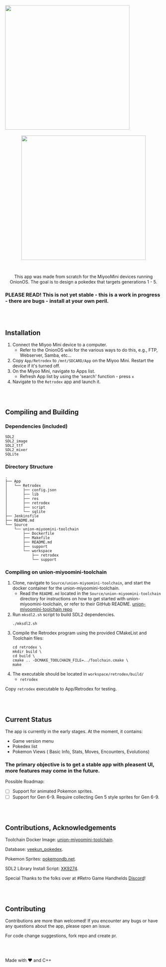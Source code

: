 #  <img align="center" width="400" src="https://github.com/user-attachments/assets/98177822-b80d-4bb4-838e-54ce235cdd4e"/>

<p align="center">
<img align="center" width="400" src="https://github.com/user-attachments/assets/7080b6cd-66a1-4a10-88d9-bf5364bdd3cc"/>
</p>

</br>

<p align="center">This app was made from scratch for the MiyooMini devices running OnionOS. The goal is to design a pokedex that targets generations 1 - 5.  </p>


### PLEASE READ! This is not yet stable - this is a work in progress - there are bugs - install at your own peril.

</br>
</br>

## Installation

1. Connect the Miyoo Mini device to a computer.
    - Refer to the OnionOS wiki for the various ways to do this, e.g., FTP, Webserver, Samba, etc…
2. Copy `App/Retrodex` to `/mnt/SDCARD/App` on the Miyoo Mini. Restart the device if it's turned off.
3. On the Miyoo Mini, navigate to Apps list. 
    - Refresh App list by using the 'search' function - press `x`
4. Navigate to the `Retrodex` app and launch it. 

</br>
</br>

## Compiling and Building

### Dependencies (included)
```
SDL2 
SDL2_image 
SDL2_ttf 
SDL2_mixer
SQLite
```

### Directory Structure
```
.
├── App
│   └── Retrodex
│       ├── config.json
│       ├── lib
│       ├── res
│       ├── retrodex
│       ├── script
│       └── sqlite
├── Jenkinsfile
├── README.md
└── Source
    └── union-miyoomini-toolchain
        ├── Dockerfile
        ├── Makefile
        ├── README.md
        ├── support
        └── workspace
            ├── retrodex
            └── support
```


### Compiling on union-miyoomini-toolchain

1. Clone, navigate to `Source/union-miyoomini-toolchain`, and start the docker container for the union-miyoomini-toolchain. 
   - Read the `README.md` located in the `Source/union-miyoomini-toolchain` directory for instructions on how to get started with union-miyoomini-toolchain, or refer to their GitHub README. [union-miyoomini-toolchain repo](https://github.com/MiyooMini/union-toolchain/tree/main)
2. Run `mksdl2.sh` script to build SDL2 dependencies.
    ```
    ./mksdl2.sh
    ```
3. Compile the Retrodex program using the provided CMakeList and Toolchain files:
    ```
    cd retrodex \
    mkdir build \
    cd build \
    cmake .. -DCMAKE_TOOLCHAIN_FILE=../Toolchain.cmake \
    make
    ```
4. The executable should be located in `workspace/retrodex/build/`
    - `retrodex`

Copy `retrodex` executable to App/Retrodex for testing. 

</br>
</br>



## Current Status

The app is currently in the early stages. At the moment, it contains:
- Game version menu
- Pokedex list
- Pokemon Views ( Basic Info, Stats, Moves, Encounters, Evolutions) 


### The primary objective is to get a stable app with pleasent UI, more features may come in the future. 

Possible Roadmap:
- [ ] Support for animated Pokemon sprites. 
- [ ] Support for Gen 6-9. Require collecting Gen 5 style sprites for Gen 6-9. 

</br>
</br>

## Contributions, Acknowledgements

Toolchain Docker Image: [union-miyoomini-toolchain](https://github.com/shauninman/union-miyoomini-toolchain).

Database: [veekun_pokedex](https://github.com/veekun/veekun-pokedex).

Pokemon Sprites: [pokemondb.net](https://pokemondb.net/).

SDL2 Library Install Script: [XK9274](https://github.com/XK9274).

Special Thanks to the folks over at #Retro Game Handhelds [Discord](https://discord.gg/retro-game-handhelds-529983248114122762)! 


</br>
</br>


## Contributing

Contributions are more than welcomed! 
If you encounter any bugs or have any questions about the app, please open an issue.

For code change suggestions, fork repo and create pr. 

</br>
</br>

Made with :heart: and C++
